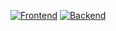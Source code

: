 [![Frontend](https://github.com/ClientSearch/frontend/actions/workflows/docker-publish.yml/badge.svg)](https://github.com/ClientSearch/frontend/actions/workflows/docker-publish.yml) [![Backend](https://github.com/ClientSearch/backend/actions/workflows/docker-publish.yml/badge.svg)](https://github.com/ClientSearch/backend/actions/workflows/docker-publish.yml)
